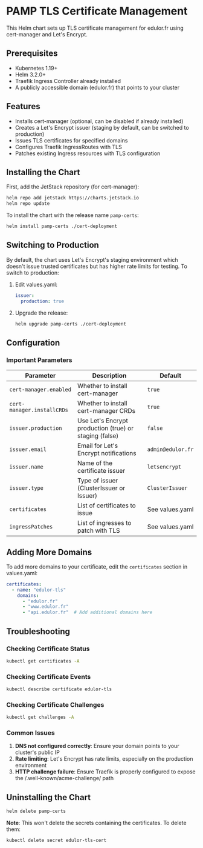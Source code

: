 # PAMP TLS Certificate Management

This Helm chart sets up TLS certificate management for edulor.fr using cert-manager and Let's Encrypt.

## Prerequisites

- Kubernetes 1.19+
- Helm 3.2.0+
- Traefik Ingress Controller already installed
- A publicly accessible domain (edulor.fr) that points to your cluster

## Features

- Installs cert-manager (optional, can be disabled if already installed)
- Creates a Let's Encrypt issuer (staging by default, can be switched to production)
- Issues TLS certificates for specified domains
- Configures Traefik IngressRoutes with TLS
- Patches existing Ingress resources with TLS configuration

## Installing the Chart

First, add the JetStack repository (for cert-manager):

```bash
helm repo add jetstack https://charts.jetstack.io
helm repo update
```

To install the chart with the release name `pamp-certs`:

```bash
helm install pamp-certs ./cert-deployment
```

## Switching to Production

By default, the chart uses Let's Encrypt's staging environment which doesn't issue trusted certificates but has higher rate limits for testing. To switch to production:

1. Edit values.yaml:
   ```yaml
   issuer:
     production: true
   ```

2. Upgrade the release:
   ```bash
   helm upgrade pamp-certs ./cert-deployment
   ```

## Configuration

### Important Parameters

| Parameter | Description | Default |
|-----------|-------------|---------|
| `cert-manager.enabled` | Whether to install cert-manager | `true` |
| `cert-manager.installCRDs` | Whether to install cert-manager CRDs | `true` |
| `issuer.production` | Use Let's Encrypt production (true) or staging (false) | `false` |
| `issuer.email` | Email for Let's Encrypt notifications | `admin@edulor.fr` |
| `issuer.name` | Name of the certificate issuer | `letsencrypt` |
| `issuer.type` | Type of issuer (ClusterIssuer or Issuer) | `ClusterIssuer` |
| `certificates` | List of certificates to issue | See values.yaml |
| `ingressPatches` | List of ingresses to patch with TLS | See values.yaml |

## Adding More Domains

To add more domains to your certificate, edit the `certificates` section in values.yaml:

```yaml
certificates:
  - name: "edulor-tls"
    domains:
      - "edulor.fr"
      - "www.edulor.fr"
      - "api.edulor.fr"  # Add additional domains here
```

## Troubleshooting

### Checking Certificate Status

```bash
kubectl get certificates -A
```

### Checking Certificate Events

```bash
kubectl describe certificate edulor-tls
```

### Checking Certificate Challenges

```bash
kubectl get challenges -A
```

### Common Issues

1. **DNS not configured correctly**: Ensure your domain points to your cluster's public IP
2. **Rate limiting**: Let's Encrypt has rate limits, especially on the production environment
3. **HTTP challenge failure**: Ensure Traefik is properly configured to expose the /.well-known/acme-challenge/ path

## Uninstalling the Chart

```bash
helm delete pamp-certs
```

**Note**: This won't delete the secrets containing the certificates. To delete them:

```bash
kubectl delete secret edulor-tls-cert
``` 